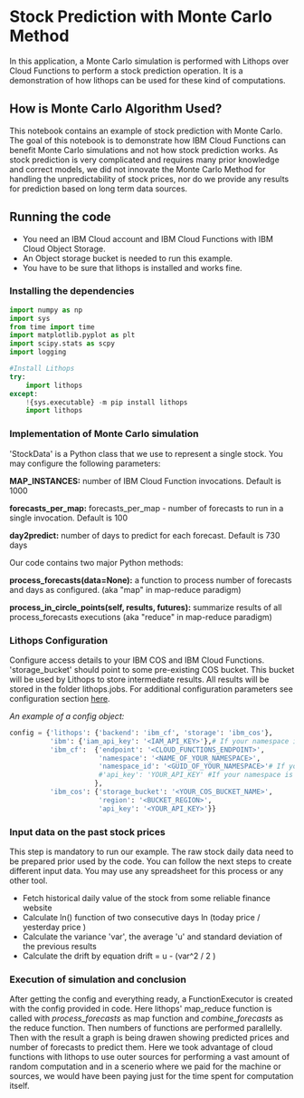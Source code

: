 
# Stock Prediction with Monte Carlo Method

In this application, a Monte Carlo simulation is performed with Lithops over Cloud Functions to perform a stock prediction operation. It is a demonstration of how lithops can be used for these kind of computations.

## How is Monte Carlo Algorithm Used?


This notebook contains an example of stock prediction with Monte Carlo. The goal of this notebook is to demonstrate how IBM Cloud Functions can benefit Monte Carlo simulations and not how stock prediction works. As stock prediction is very complicated and requires many prior knowledge and correct models, we did not innovate the Monte Carlo Method for handling the unpredictability of stock prices, nor do we provide any results for prediction based on long term data sources.

## Running the code
- You need an IBM Cloud account and IBM Cloud Functions with IBM Cloud Object Storage.
- An Object storage bucket is needed to run this example.
- You have to be sure that lithops is installed and works fine.
### Installing the dependencies
```python
import numpy as np
import sys
from time import time
import matplotlib.pyplot as plt
import scipy.stats as scpy
import logging

#Install Lithops
try:
    import lithops
except:
    !{sys.executable} -m pip install lithops
    import lithops
```
### Implementation of Monte Carlo simulation

'StockData' is a Python class that we use to represent a single stock. You may configure the following parameters:

**MAP_INSTANCES:** 
number of IBM Cloud Function invocations. Default is 1000

**forecasts_per_map:**
forecasts_per_map - number of forecasts to run in a single invocation. Default is 100

**day2predict:**
number of days to predict for each forecast. Default is 730 days

Our code contains two major Python methods:

**process_forecasts(data=None):**
a function to process number of forecasts and
  days as configured. (aka "map" in map-reduce paradigm) 

**process_in_circle_points(self, results, futures):**
summarize results of all process_forecasts executions (aka "reduce" in map-reduce paradigm)

### Lithops Configuration

Configure access details to your IBM COS and IBM Cloud Functions. 'storage_bucket' should point to some pre-existing COS bucket. This bucket will be used by Lithops to store intermediate results. All results will be stored in the folder lithops.jobs. For additional configuration parameters see configuration section [here](https://github.com/lithops-cloud/lithops/tree/master/config/).

*An example of a config object:*
```python
config = {'lithops': {'backend': 'ibm_cf', 'storage': 'ibm_cos'},
          'ibm': {'iam_api_key': '<IAM_API_KEY>'},# If your namespace is IAM based (To reach cloud functions API without cf api key)
          'ibm_cf':  {'endpoint': '<CLOUD_FUNCTIONS_ENDPOINT>',
                      'namespace': '<NAME_OF_YOUR_NAMESPACE>',
                      'namespace_id': '<GUID_OF_YOUR_NAMESPACE>'# If your namespace is IAM based
                      #'api_key': 'YOUR_API_KEY' #If your namespace is foundary based
                     },
          'ibm_cos': {'storage_bucket': '<YOUR_COS_BUCKET_NAME>',
                      'region': '<BUCKET_REGION>',
                      'api_key': '<YOUR_API_KEY>'}}
```               
### Input data on the past stock prices
This step is mandatory to run our example. The raw stock daily data need to be prepared prior used by the code. You can follow the next steps to create different input data. You may use any spreadsheet for this process or any other tool.
- Fetch historical daily value of the stock from some reliable finance website
- Calculate ln() function of two consecutive days ln (today price / yesterday price )
- Calculate the variance 'var', the average 'u' and standard deviation of the previous results
- Calculate the drift by equation drift = u - (var^2 / 2 )

### Execution of simulation and conclusion
After getting the config and everything ready, a FunctionExecutor is created with the config provided in code. Here lithops' map_reduce function is called with *process_forecasts* as map function and *combine_forecasts* as the reduce function.
Then numbers of functions are performed parallelly.  Then with the result a graph is being drawen showing predicted prices and number of forecasts to predict them. Here we took advantage of cloud functions with lithops to use outer sources for performing a vast amount of random computation and in a scenerio where we paid for the machine or sources, we would have been paying just for the time spent for computation itself. 
